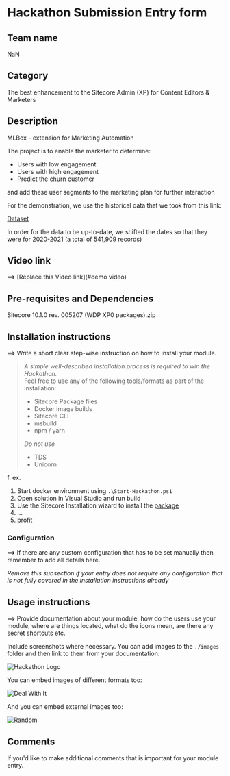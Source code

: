 # Hackathon Submission Entry form

## Team name
NaN

## Category
 The best enhancement to the Sitecore Admin (XP) for Content Editors & Marketers

## Description
MLBox - extension for Marketing Automation

The project is to enable the marketer to determine:
- Users with low engagement
- Users with high engagement
- Predict the churn customer

and add these user segments to the marketing plan for further interaction

For the demonstration, we use the historical data that we took from this link:

[Dataset]([https://archive.ics.uci.edu/ml/datasets/online+retail)

In order for the data to be up-to-date, we shifted the dates so that they were for 2020-2021 (a total of 541,909 records)

## Video link
⟹ [Replace this Video link](#demo video)


## Pre-requisites and Dependencies

Sitecore 10.1.0 rev. 005207 (WDP XP0 packages).zip


## Installation instructions


⟹ Write a short clear step-wise instruction on how to install your module.  

> _A simple well-described installation process is required to win the Hackathon._  
> Feel free to use any of the following tools/formats as part of the installation:
> - Sitecore Package files
> - Docker image builds
> - Sitecore CLI
> - msbuild
> - npm / yarn
> 
> _Do not use_
> - TDS
> - Unicorn
 
f. ex. 

1. Start docker environment using `.\Start-Hackathon.ps1`
2. Open solution in Visual Studio and run build
3. Use the Sitecore Installation wizard to install the [package](#link-to-package)
4. ...
5. profit

### Configuration
⟹ If there are any custom configuration that has to be set manually then remember to add all details here.

_Remove this subsection if your entry does not require any configuration that is not fully covered in the installation instructions already_

## Usage instructions
⟹ Provide documentation about your module, how do the users use your module, where are things located, what do the icons mean, are there any secret shortcuts etc.

Include screenshots where necessary. You can add images to the `./images` folder and then link to them from your documentation:

![Hackathon Logo](docs/images/hackathon.png?raw=true "Hackathon Logo")

You can embed images of different formats too:

![Deal With It](docs/images/deal-with-it.gif?raw=true "Deal With It")

And you can embed external images too:

![Random](https://thiscatdoesnotexist.com/)

## Comments
If you'd like to make additional comments that is important for your module entry.
